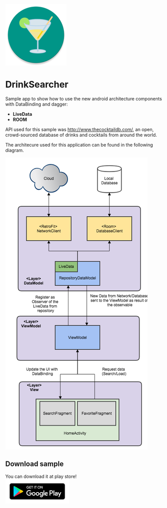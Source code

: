 ![Icon](/android_icon.png)

# DrinkSearcher

Sample app to show how to use the new android architecture components with DataBinding and dagger: 
* **LiveData** 
* **ROOM**

API used for this sample was http://www.thecocktaildb.com/, an open, crowd-sourced database of drinks and cocktails from around the world.

The architecure used for this application can be found in the following diagram.

![Architecture](/android_arch.png)

## Download sample

You can download it at play store!<br>
<a href="https://play.google.com/store/apps/details?id=com.github.dekoservidoni.androidarc"><img src="/google-play-badge.png" width="200"></a>
